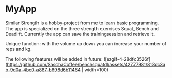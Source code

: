 # MyApp

Similar Strength is a hobby-project from me to learn basic programming.
The app is specialized on the three strength exercises Squat, Bench and Deadlift. Currently the app
can save the trainingsession and retrieve it.

Unique function: with the volume up down you can increase your number of reps and kg.

The following features will be added in future:
![ezgif-4-28dfc3526f](https://github.com/SaschaCoffee/benchsquatdl/assets/42777981/813dc3ab-9d0a-4bc0-a887-b698d6b11464 | width=100)

